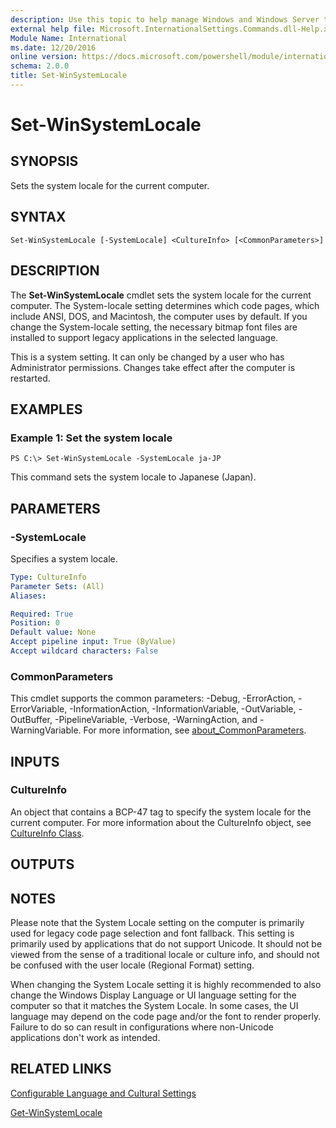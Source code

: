 ```yaml
---
description: Use this topic to help manage Windows and Windows Server technologies with Windows PowerShell.
external help file: Microsoft.InternationalSettings.Commands.dll-Help.xml
Module Name: International
ms.date: 12/20/2016
online version: https://docs.microsoft.com/powershell/module/international/set-winsystemlocale?view=windowsserver2019-ps&wt.mc_id=ps-gethelp
schema: 2.0.0
title: Set-WinSystemLocale
---
```


# Set-WinSystemLocale

## SYNOPSIS
Sets the system locale for the current computer.

## SYNTAX

```
Set-WinSystemLocale [-SystemLocale] <CultureInfo> [<CommonParameters>]
```

## DESCRIPTION
The **Set-WinSystemLocale** cmdlet sets the system locale for the current computer.
The System-locale setting determines which code pages, which include ANSI, DOS, and Macintosh, the computer uses by default.
If you change the System-locale setting, the necessary bitmap font files are installed to support legacy applications in the selected language.

This is a system setting.
It can only be changed by a user who has Administrator permissions.
Changes take effect after the computer is restarted.

## EXAMPLES

### Example 1: Set the system locale
```
PS C:\> Set-WinSystemLocale -SystemLocale ja-JP
```

This command sets the system locale to Japanese (Japan).

## PARAMETERS

### -SystemLocale
Specifies a system locale.

```yaml
Type: CultureInfo
Parameter Sets: (All)
Aliases: 

Required: True
Position: 0
Default value: None
Accept pipeline input: True (ByValue)
Accept wildcard characters: False
```

### CommonParameters
This cmdlet supports the common parameters: -Debug, -ErrorAction, -ErrorVariable, -InformationAction, -InformationVariable, -OutVariable, -OutBuffer, -PipelineVariable, -Verbose, -WarningAction, and -WarningVariable. For more information, see [about_CommonParameters](https://go.microsoft.com/fwlink/?LinkID=113216).

## INPUTS

### CultureInfo
An object that contains a BCP-47 tag to specify the system locale for the current computer.
For more information about the CultureInfo object, see [CultureInfo Class](https://go.microsoft.com/fwlink/?LinkID=242306).

## OUTPUTS

## NOTES
Please note that the System Locale setting on the computer is primarily used for legacy code page selection and font fallback. This setting is primarily used by applications that do not support Unicode. It should not be viewed from the sense of a traditional locale or culture info, and should not be confused with the user locale (Regional Format) setting.

When changing the System Locale setting it is highly recommended to also change the Windows Display Language or UI language setting for the computer so that it matches the System Locale. In some cases, the UI language may depend on the code page and/or the font to render properly. Failure to do so can result in configurations where non-Unicode applications don't work as intended.

## RELATED LINKS

[Configurable Language and Cultural Settings](https://go.microsoft.com/fwlink/?LinkID=242307)

[Get-WinSystemLocale](./Get-WinSystemLocale.md)

